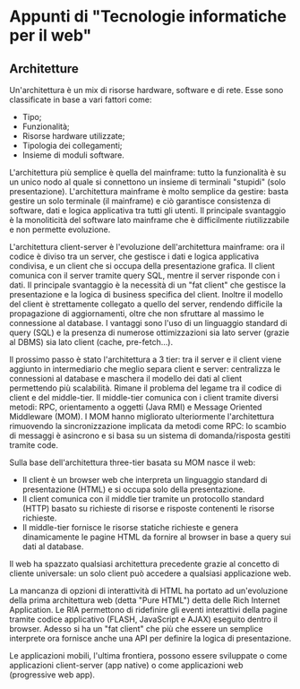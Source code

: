 # Appunti di "Tecnologie informatiche per il web"

## Architetture

Un'architettura è un mix di risorse hardware, software e di rete. Esse sono
classificate in base a vari fattori come:

- Tipo;
- Funzionalità;
- Risorse hardware utilizzate;
- Tipologia dei collegamenti;
- Insieme di moduli software.

L'architettura più semplice è quella del mainframe: tutto la funzionalità è su
un unico nodo al quale si connettono un insieme di terminali "stupidi" (solo
presentazione). L'architettura mainframe è molto semplice da gestire: basta
gestire un solo terminale (il mainframe) e ciò garantisce consistenza di
software, dati e logica applicativa tra tutti gli utenti. Il principale
svantaggio è la monoliticità del software lato mainframe che è difficilmente
riutilizzabile e non permette evoluzione.

L'architettura client-server è l'evoluzione dell'architettura mainframe: ora il
codice è diviso tra un server, che gestisce i dati e logica applicativa
condivisa, e un client che si occupa della presentazione grafica. Il client
comunica con il server tramite query SQL, mentre il server risponde con i dati.
Il principale svantaggio è la necessità di un "fat client" che gestisce la
presentazione e la logica di business specifica del client. Inoltre il modello
del client è strettamente collegato a quello del server, rendendo difficile la
propagazione di aggiornamenti, oltre che non sfruttare al massimo le connessione
al database. I vantaggi sono l'uso di un linguaggio standard di query (SQL) e la
presenza di numerose ottimizzazioni sia lato server (grazie al DBMS) sia lato
client (cache, pre-fetch...).

Il prossimo passo è stato l'architettura a 3 tier: tra il server e il client
viene aggiunto in intermediario che meglio separa client e server: centralizza
le connessioni al database e maschera il modello dei dati al client permettendo
più scalabilità. Rimane il problema del legame tra il codice di client e del
middle-tier. Il middle-tier comunica con i client tramite diversi metodi: RPC,
orientamento a oggetti (Java RMI) e Message Oriented Middleware (MOM). I MOM
hanno migliorato ulteriormente l'architettura rimuovendo la sincronizzazione
implicata da metodi come RPC: lo scambio di messaggi è asincrono e si basa su un
sistema di domanda/risposta gestiti tramite code.

Sulla base dell'architettura three-tier basata su MOM nasce il web:

- Il client è un browser web che interpreta un linguaggio standard di
  presentazione (HTML) e si occupa solo della presentazione.
- Il client comunica con il middle tier tramite un protocollo standard (HTTP)
  basato su richieste di risorse e risposte contenenti le risorse richieste.
- Il middle-tier fornisce le risorse statiche richieste e genera dinamicamente
  le pagine HTML da fornire al browser in base a query sui dati al database.

Il web ha spazzato qualsiasi architettura precedente grazie al concetto di
cliente universale: un solo client può accedere a qualsiasi applicazione web.

La mancanza di opzioni di interattività di HTML ha portato ad un'evoluzione
della prima architettura web (detta "Pure HTML") detta delle Rich Internet
Application. Le RIA permettono di ridefinire gli eventi interattivi della pagine
tramite codice applicativo (FLASH, JavaScript e AJAX) eseguito dentro il browser.
Adesso si ha un "fat client" che più che essere un semplice interprete ora
fornisce anche una API per definire la logica di presentazione.

Le applicazioni mobili, l'ultima frontiera, possono essere sviluppate o come
applicazioni client-server (app native) o come applicazioni web (progressive web
app).
